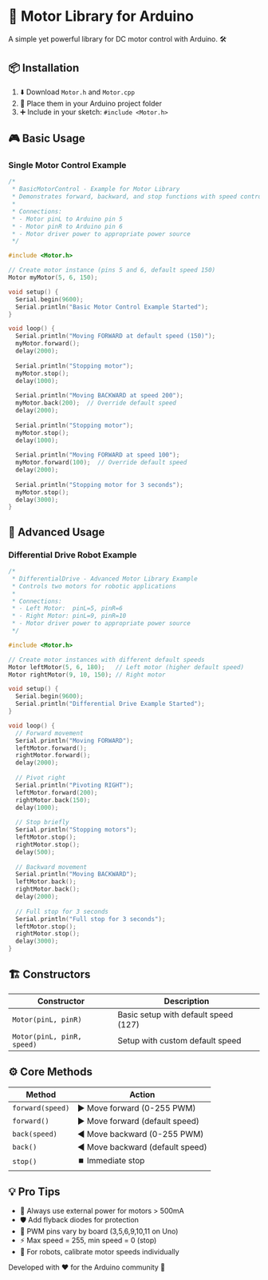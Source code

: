 # 🚀 Motor Library for Arduino

A simple yet powerful library for DC motor control with Arduino. 🛠️

## 📦 Installation
1. ⬇️ Download `Motor.h` and `Motor.cpp`  
2. 📂 Place them in your Arduino project folder  
3. ➕ Include in your sketch: `#include <Motor.h>`  

## 🎮 Basic Usage

### Single Motor Control Example
```cpp
/*
 * BasicMotorControl - Example for Motor Library
 * Demonstrates forward, backward, and stop functions with speed control
 * 
 * Connections:
 * - Motor pinL to Arduino pin 5
 * - Motor pinR to Arduino pin 6
 * - Motor driver power to appropriate power source
 */

#include <Motor.h>

// Create motor instance (pins 5 and 6, default speed 150)
Motor myMotor(5, 6, 150);

void setup() {
  Serial.begin(9600);
  Serial.println("Basic Motor Control Example Started");
}

void loop() {
  Serial.println("Moving FORWARD at default speed (150)");
  myMotor.forward();
  delay(2000);
  
  Serial.println("Stopping motor");
  myMotor.stop();
  delay(1000);
  
  Serial.println("Moving BACKWARD at speed 200");
  myMotor.back(200);  // Override default speed
  delay(2000);
  
  Serial.println("Stopping motor");
  myMotor.stop();
  delay(1000);
  
  Serial.println("Moving FORWARD at speed 100");
  myMotor.forward(100);  // Override default speed
  delay(2000);
  
  Serial.println("Stopping motor for 3 seconds");
  myMotor.stop();
  delay(3000);
}
```

## 🚀 Advanced Usage

### Differential Drive Robot Example
```cpp
/*
 * DifferentialDrive - Advanced Motor Library Example
 * Controls two motors for robotic applications
 * 
 * Connections:
 * - Left Motor:  pinL=5, pinR=6
 * - Right Motor: pinL=9, pinR=10
 * - Motor driver power to appropriate power source
 */

#include <Motor.h>

// Create motor instances with different default speeds
Motor leftMotor(5, 6, 180);   // Left motor (higher default speed)
Motor rightMotor(9, 10, 150); // Right motor

void setup() {
  Serial.begin(9600);
  Serial.println("Differential Drive Example Started");
}

void loop() {
  // Forward movement
  Serial.println("Moving FORWARD");
  leftMotor.forward();
  rightMotor.forward();
  delay(2000);
  
  // Pivot right
  Serial.println("Pivoting RIGHT");
  leftMotor.forward(200);
  rightMotor.back(150);
  delay(1000);
  
  // Stop briefly
  Serial.println("Stopping motors");
  leftMotor.stop();
  rightMotor.stop();
  delay(500);
  
  // Backward movement
  Serial.println("Moving BACKWARD");
  leftMotor.back();
  rightMotor.back();
  delay(2000);
  
  // Full stop for 3 seconds
  Serial.println("Full stop for 3 seconds");
  leftMotor.stop();
  rightMotor.stop();
  delay(3000);
}
```

## 🏗️ Constructors
| Constructor | Description |
|-------------|-------------|
| `Motor(pinL, pinR)` | Basic setup with default speed (127) |
| `Motor(pinL, pinR, speed)` | Setup with custom default speed |

## ⚙️ Core Methods
| Method | Action |
|--------|--------|
| `forward(speed)` | ▶️ Move forward (0-255 PWM) |
| `forward()` | ▶️ Move forward (default speed) |
| `back(speed)` | ◀️ Move backward (0-255 PWM) |
| `back()` | ◀️ Move backward (default speed) |
| `stop()` | ⏹️ Immediate stop |

## 💡 Pro Tips
- 🔋 Always use external power for motors > 500mA
- 🛡️ Add flyback diodes for protection
- 🔌 PWM pins vary by board (3,5,6,9,10,11 on Uno)
- ⚡ Max speed = 255, min speed = 0 (stop)
- 🤖 For robots, calibrate motor speeds individually

Developed with ❤️ for the Arduino community 🎉
